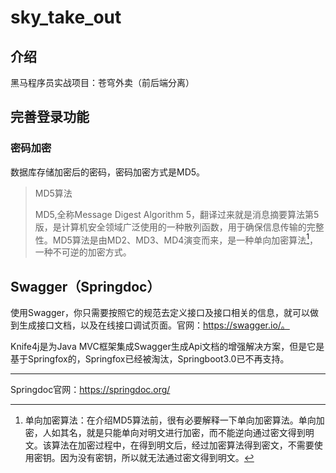 # sky_take_out

## 介绍

黑马程序员实战项目：苍穹外卖（前后端分离）

## 完善登录功能

### 密码加密

数据库存储加密后的密码，密码加密方式是MD5。

> MD5算法
>
> MD5,全称Message Digest Algorithm 5，翻译过来就是消息摘要算法第5版，是计算机安全领域广泛使用的一种散列函数，用于确保信息传输的完整性。MD5算法是由MD2、MD3、MD4演变而来，是一种单向加密算法[^1]，一种不可逆的加密方式。

[^1]:单向加密算法：在介绍MD5算法前，很有必要解释一下单向加密算法。单向加密，人如其名，就是只能单向对明文进行加密，而不能逆向通过密文得到明文。该算法在加密过程中，在得到明文后，经过加密算法得到密文，不需要使用密钥。因为没有密钥，所以就无法通过密文得到明文。

## Swagger（Springdoc）

使用Swagger，你只需要按照它的规范去定义接口及接口相关的信息，就可以做到生成接口文档，以及在线接口调试页面。官网：https://swagger.io/。

Knife4j是为Java MVC框架集成Swagger生成Api文档的增强解决方案，但是它是基于Springfox的，Springfox已经被淘汰，Springboot3.0已不再支持。

---

Springdoc官网：https://springdoc.org/


